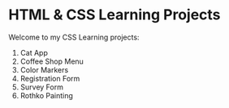 # HTML & CSS Learning Projects
Welcome to my CSS Learning projects:

1. Cat App
2. Coffee Shop Menu
3. Color Markers
4. Registration Form
5. Survey Form
6. Rothko Painting

